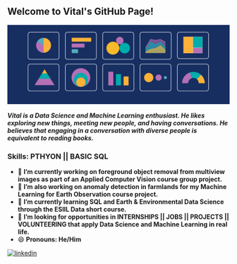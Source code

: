 ## Welcome to Vital's GitHub Page!
![](https://github.com/Vital-Ahishakiye/Vital-Ahishakiye/blob/main/data%20visuals.png?raw=true)

***Vital is a Data Science and Machine Learning enthusiast. He likes exploring new things, meeting new people, and having conversations. He believes that engaging in a conversation with diverse people is equivalent to reading books.***

### Skills: PTHYON || BASIC SQL

- 🔭 **I’m currently working on foreground object removal from multiview images as part of an Applied Computer Vision course group project.**
- 🔭 **I’m also working on anomaly detection in farmlands for my Machine Learning for Earth Observation course project.**
- 🌱 **I’m currently learning SQL and Earth & Environmental Data Science through the ESIIL Data short course.**
- 👯 **I’m looking for opportunities in INTERNSHIPS || JOBS || PROJECTS || VOLUNTEERING that apply Data Science and Machine Learning in real life.**
- 😄 **Pronouns: He/Him**


[<img src='https://cdn.jsdelivr.net/npm/simple-icons@3.0.1/icons/linkedin.svg' alt='linkedin' height='40'>](https://www.linkedin.com/in/www.linkedin.com/in/ahishakiye-vital/)  

